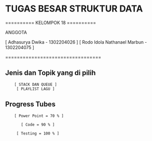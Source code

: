 # TUGAS BESAR STRUKTUR DATA

========== KELOMPOK 18 ==========

ANGGOTA 

[ Adhasurya Dwika - 1302204026 ]
[ Rodo Idola Nathanael Marbun - 1302204075 ]

=================================

## Jenis dan Topik yang di pilih

        [ STACK DAN QUEUE ]
         [ PLAYLIST LAGU ]

## Progress Tubes

        [ Power Point = 70 % ]

           [ Code = 90 % ]
           
         [ Testing = 100 % ]


